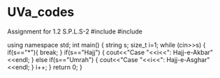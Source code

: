 # UVa_codes
Assignment for 1.2 S.P.L.S-2 
#include <iostream>
#include <string>

using namespace std;
int main()
{
    string s;
    size_t i=1;
    while (cin>>s)
    {
        if(s=="*"){
            break;
        }
        if(s=="Hajj")
        {
            cout<<"Case "<<i<<": Hajj-e-Akbar"<<endl;
        } else if(s=="Umrah")
        {
            cout<<"Case "<<i<<": Hajj-e-Asghar"<<endl;
        }
        i++;
    }
    return 0;
}
